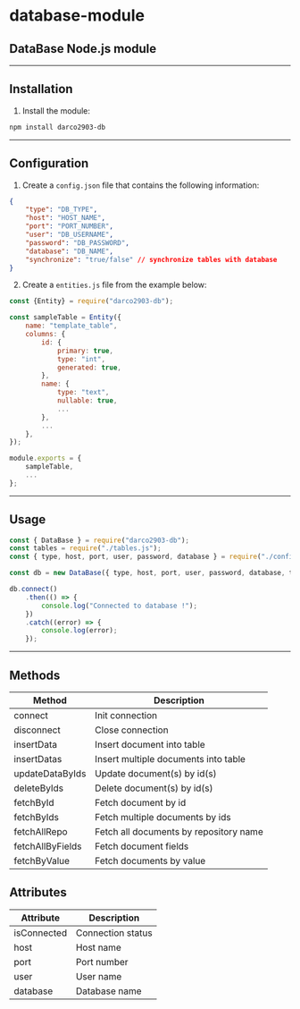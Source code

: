 # database-module

## DataBase Node.js module

---

## Installation

1. Install the module:

```bash
npm install darco2903-db
```

---

## Configuration

1. Create a `config.json` file that contains the following information:

```json
{
    "type": "DB_TYPE",
    "host": "HOST_NAME",
    "port": "PORT_NUMBER",
    "user": "DB_USERNAME",
    "password": "DB_PASSWORD",
    "database": "DB_NAME",
    "synchronize": "true/false" // synchronize tables with database
}
```

2. Create a `entities.js` file from the example below:

```js
const {Entity} = require("darco2903-db");

const sampleTable = Entity({
    name: "template_table",
    columns: {
        id: {
            primary: true,
            type: "int",
            generated: true,
        },
        name: {
            type: "text",
            nullable: true,
            ...
        },
        ...
    },
});

module.exports = {
    sampleTable,
    ...
};
```

---

## Usage

```js
const { DataBase } = require("darco2903-db");
const tables = require("./tables.js");
const { type, host, port, user, password, database } = require("./config.json");

const db = new DataBase({ type, host, port, user, password, database, tables, synchronize });

db.connect()
    .then(() => {
        console.log("Connected to database !");
    })
    .catch((error) => {
        console.log(error);
    });
```

---

## Methods

| Method           | Description                            |
| ---------------- | -------------------------------------- |
| connect          | Init connection                        |
| disconnect       | Close connection                       |
| insertData       | Insert document into table             |
| insertDatas      | Insert multiple documents into table   |
| updateDataByIds  | Update document(s) by id(s)            |
| deleteByIds      | Delete document(s) by id(s)            |
| fetchById        | Fetch document by id                   |
| fetchByIds       | Fetch multiple documents by ids        |
| fetchAllRepo     | Fetch all documents by repository name |
| fetchAllByFields | Fetch document fields                  |
| fetchByValue     | Fetch documents by value               |

## Attributes

| Attribute   | Description       |
| ----------- | ----------------- |
| isConnected | Connection status |
| host        | Host name         |
| port        | Port number       |
| user        | User name         |
| database    | Database name     |
